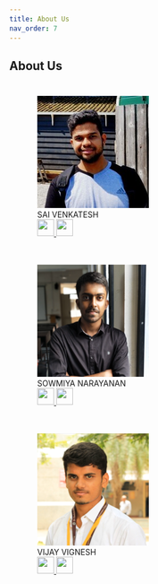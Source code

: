 ```yaml
---
title: About Us
nav_order: 7
---
```

## About Us
<style>
    figure {
        padding:10px;
        display: inline-block;
    }
</style>

<div id="images">
    <figure>
    <img src="assets/sai.jpeg" alt="SAI VENKATESH"/>
    <figcaption>SAI VENKATESH <br><a href="https://www.linkedin.com/in/sai-venkatesh/" target="_blank">
        <img width="30" height="30" src="{{ '/assets/linkedln.svg' | relative_url }}"></a><a href="https://github.com/Sai-Venky" target="_blank">
        <img width="30" height="30" src="{{ '/assets/github.png' | relative_url }}"></a></figcaption>
    </figure>  
    <figure>
    <img src="assets/sowmi.png" alt="SOWMIYA NARAYANAN"/>
    <figcaption>SOWMIYA NARAYANAN <br><a href="https://www.linkedin.com/in/sowmiyanarayanan-g/" target="_blank">
        <img width="30" height="30" src="{{ '/assets/linkedln.svg' | relative_url }}"></a><a href="https://github.com/GSNCodes/" target="_blank">
        <img width="30" height="30" src="{{ '/assets/github.png' | relative_url }}"></a></figcaption>
    </figure>  
    <figure>
    <img src="assets/vijay.png" alt="VIJAY VIGNESH"/>
    <figcaption>VIJAY VIGNESH <br><a href="https://www.linkedin.com/in/vijay-vignesh-0002/" target="_blank">
        <img width="30" height="30" src="{{ '/assets/linkedln.svg' | relative_url }}"></a><a href="https://github.com/VijayVignesh1/" target="_blank">
        <img width="30" height="30" src="{{ '/assets/github.png' | relative_url }}"></a></figcaption>
    </figure>
</div>
